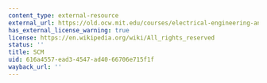```yaml
---
content_type: external-resource
external_url: https://old.ocw.mit.edu/courses/electrical-engineering-and-computer-science/6-001-structure-and-interpretation-of-computer-programs-spring-2005/projects/generate.scm
has_external_license_warning: true
license: https://en.wikipedia.org/wiki/All_rights_reserved
status: ''
title: SCM
uid: 616a4557-ead3-4547-ad40-66706e715f1f
wayback_url: ''
---
```


